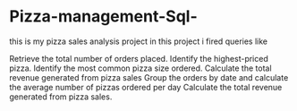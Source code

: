# Pizza-management-Sql-
this is my pizza sales analysis project in this project i fired queries like

Retrieve the total number of orders placed.
Identify the highest-priced pizza.
Identify the most common pizza size ordered.
Calculate the total revenue generated from pizza sales
Group the orders by date and calculate the average number of pizzas ordered per day
Calculate the total revenue generated from pizza sales.
